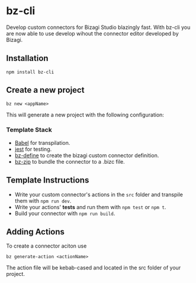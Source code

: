 # bz-cli
Develop custom connectors for Bizagi Studio blazingly fast. With bz-cli you are now able to use develop wihout the connector editor developed by Bizagi.

## Installation
~~~
npm install bz-cli
~~~

## Create a new project
~~~~
bz new <appName>
~~~~
This will generate a new project with the following configuration:
### Template Stack
* [Babel](https://babeljs.io/) for transpilation.
* [jest](https://facebook.github.io/jest/) for testing.
* [bz-define](https://www.npmjs.com/package/bz-define) to create the bizagi custom connector definition.
* [bz-zip](https://www.npmjs.com/package/bz-zip) to bundle the connector to a .bizc file.

## Template Instructions ##
* Write your custom connector's actions in the `src` folder and transpile them with `npm run dev`.
* Write your actions' __tests__ and run them with `npm test` or `npm t`.
* Build your connector with `npm run build`.

## Adding Actions
To create a connector aciton use
~~~
bz generate-action <actionName>
~~~
The action file will be kebab-cased and located in the src folder of your project.
